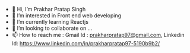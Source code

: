 - 👋 Hi, I’m Prakhar Pratap Singh
- 👀 I’m interested in Front end web developing 
- 🌱 I’m currently learning Reactjs
- 💞️ I’m looking to collaborate on ...
- 📫 How to reach me : Gmail Id : prakharpratap97@gmail.com, Linkedin Id: https://www.linkedin.com/in/prakharpratap97-5190b9b2/

<!---
prakharpratap97/prakharpratap97 is a ✨ special ✨ repository because its `README.md` (this file) appears on your GitHub profile.
You can click the Preview link to take a look at your changes.
--->
